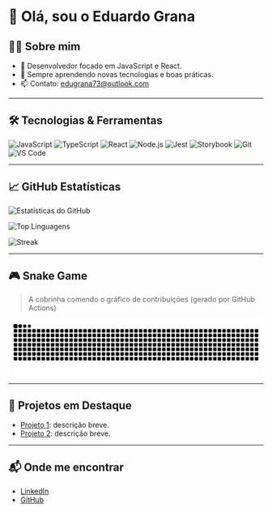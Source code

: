 # 👋 Olá, sou o Eduardo Grana

## 👨‍💻 Sobre mim

- 🎯 Desenvolvedor focado em JavaScript e React.
- 🌱 Sempre aprendendo novas tecnologias e boas práticas.
- 📫 Contato: [edugrana73@outlook.com](mailto:edugrana73@outlook.com)

---

## 🛠️ Tecnologias & Ferramentas

![JavaScript](https://img.shields.io/badge/-JavaScript-F7DF1E?style=flat&logo=javascript&logoColor=000)
![TypeScript](https://img.shields.io/badge/-TypeScript-3178C6?style=flat&logo=typescript&logoColor=fff)
![React](https://img.shields.io/badge/-React-61DAFB?style=flat&logo=react&logoColor=000)
![Node.js](https://img.shields.io/badge/-Node.js-339933?style=flat&logo=node.js&logoColor=fff)
![Jest](https://img.shields.io/badge/-Jest-C21325?style=flat&logo=jest)
![Storybook](https://img.shields.io/badge/-Storybook-FF4785?style=flat&logo=storybook)
![Git](https://img.shields.io/badge/-Git-F05032?style=flat&logo=git&logoColor=fff)
![VS Code](https://img.shields.io/badge/-VSCode-007ACC?style=flat&logo=visual-studio-code&logoColor=fff)

---

## 📈 GitHub Estatísticas

![Estatísticas do GitHub](https://github-readme-stats.vercel.app/api?username=CaduGrana&show_icons=true&theme=radical&count_private=true)

![Top Linguagens](https://github-readme-stats.vercel.app/api/top-langs/?username=CaduGrana&layout=compact&theme=radical)

![Streak](https://streak-stats.demolab.com?user=CaduGrana&theme=radical&hide_border=true)

---

## 🎮 Snake Game

> A cobrinha comendo o gráfico de contribuições (gerado por GitHub Actions)

![snake gif](https://github.com/CaduGrana/CaduGrana/blob/output/github-contribution-grid-snake.svg)

---

## 📌 Projetos em Destaque

- [Projeto 1](https://github.com/CaduGrana/Projeto1): descrição breve.
- [Projeto 2](https://github.com/CaduGrana/Projeto2): descrição breve.

---

## 📬 Onde me encontrar

- [LinkedIn](https://www.linkedin.com/in/eduardograna)
- [GitHub](https://github.com/CaduGrana)


